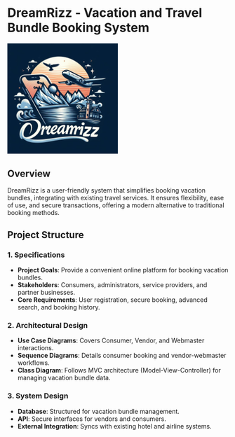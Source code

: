 # DreamRizz - Vacation and Travel Bundle Booking System

<img src="./Logo.png" alt="DreamRizz Logo" width="50%">

## Overview
DreamRizz is a user-friendly system that simplifies booking vacation bundles, integrating with existing travel services. It ensures flexibility, ease of use, and secure transactions, offering a modern alternative to traditional booking methods.

## Project Structure

### 1. Specifications
- **Project Goals**: Provide a convenient online platform for booking vacation bundles.
- **Stakeholders**: Consumers, administrators, service providers, and partner businesses.
- **Core Requirements**: User registration, secure booking, advanced search, and booking history.

### 2. Architectural Design
- **Use Case Diagrams**: Covers Consumer, Vendor, and Webmaster interactions.
- **Sequence Diagrams**: Details consumer booking and vendor-webmaster workflows.
- **Class Diagram**: Follows MVC architecture (Model-View-Controller) for managing vacation bundle data.

### 3. System Design
- **Database**: Structured for vacation bundle management.
- **API**: Secure interfaces for vendors and consumers.
- **External Integration**: Syncs with existing hotel and airline systems.
